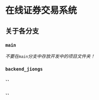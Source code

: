 # 在线证券交易系统

## 关于各分支

### `main`

*不要在`main`分支中存放开发中的项目文件夹！*

### `backend_jiongs`



### ``
### ``
